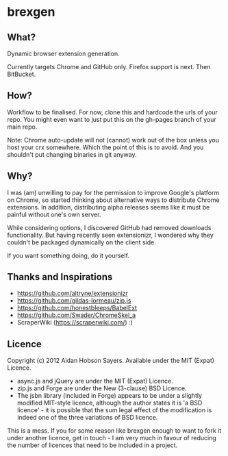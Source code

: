 
brexgen
=======

What?
-----
Dynamic browser extension generation.

Currently targets Chrome and GitHub only. Firefox support is next. Then BitBucket.

How?
----
Workflow to be finalised.
For now, clone this and hardcode the urls of your repo.
You might even want to just put this on the gh-pages branch of your main repo.

Note: Chrome auto-update will not (cannot) work out of the box unless you host
your crx somewhere. Which the point of this is to avoid. And you shouldn't put
changing binaries in git anyway.

Why?
-----
I was (am) unwilling to pay for the permission to improve Google's platform on
Chrome, so started thinking about alternative ways to distribute Chrome
extensions.
In addition, distributing alpha releases seems like it must be painful without
one's own server.

While considering options, I discovered GitHub had removed downloads
functionality. But having recently seen extensionizr, I wondered why they
couldn't be packaged dynamically on the client side.

If you want something doing, do it yourself.

Thanks and Inspirations
-----------------------
* https://github.com/altryne/extensionizr
* https://github.com/gildas-lormeau/zip.js
* https://github.com/honestbleeps/BabelExt
* https://github.com/Swader/ChromeSkel_a
* ScraperWiki (https://scraperwiki.com/) :)

Licence
-------
Copyright (c) 2012 Aidan Hobson Sayers.
Available under the MIT (Expat) Licence.

* async.js and jQuery are under the MIT (Expat) Licence.
* zip.js and Forge are under the New (3-clause) BSD Licence.
* The jsbn library (included in Forge) appears to be under a slightly modified MIT-style licence, although the author states it is 'a BSD licence' - it is possible that the sum legal effect of the modification is indeed one of the three variations of BSD licence.

This is a mess. If you for some reason like brexgen enough to want to fork it under another licence, get in touch - I am very much in favour of reducing the number of licences that need to be included in a project.
